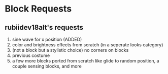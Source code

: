 # Block Requests
## rubiidev18alt's requests
1. sine wave for x position (ADDED)
2. color and brightness effects from scratch (in a seperate looks category)
3. (not a block but a stylistic choice) no corners on blocks
4. previous costume
5. a few more blocks ported from scratch like glide to random position, a couple sensing blocks, and more
